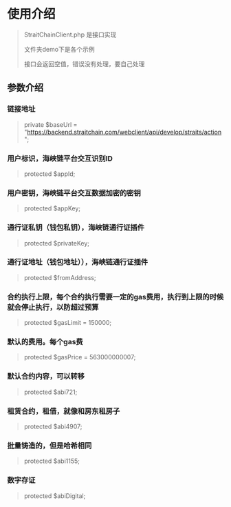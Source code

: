 
# 使用介绍
> StraitChainClient.php 是接口实现
> 
> 文件夹demo下是各个示例
> 
> 接口会返回空值，错误没有处理，要自己处理

## 参数介绍
### 链接地址
> private $baseUrl = "https://backend.straitchain.com/webclient/api/develop/straits/action";

### 用户标识，海峡链平台交互识别ID
> protected $appId;

### 用户密钥，海峡链平台交互数据加密的密钥
> protected $appKey;

### 通行证私钥（钱包私钥），海峡链通行证插件
> protected $privateKey;

### 通行证地址（钱包地址）），海峡链通行证插件
> protected $fromAddress;

### 合约执行上限，每个合约执行需要一定的gas费用，执行到上限的时候就会停止执行，以防超过预算
> protected $gasLimit = 150000;

### 默认的费用。每个gas费
> protected $gasPrice = 563000000007;

### 默认合约内容，可以转移
> protected $abi721;
> 
### 租赁合约，租借，就像和房东租房子
> protected $abi4907;

### 批量铸造的，但是哈希相同
> protected $abi1155;
> 
### 数字存证 
> protected $abiDigital;